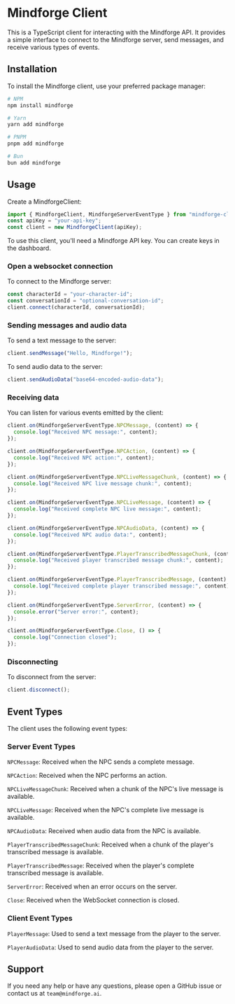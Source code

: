 # Mindforge Client

This is a TypeScript client for interacting with the Mindforge API. It provides a simple interface to connect to the Mindforge server, send messages, and receive various types of events.

## Installation

To install the Mindforge client, use your preferred package manager:

```bash
# NPM
npm install mindforge

# Yarn
yarn add mindforge

# PNPM
pnpm add mindforge

# Bun
bun add mindforge
```

## Usage

Create a MindforgeClient:

```typescript
import { MindforgeClient, MindforgeServerEventType } from "mindforge-client";
const apiKey = "your-api-key";
const client = new MindforgeClient(apiKey);
```

To use this client, you'll need a Mindforge API key. You can create keys in the dashboard.

### Open a websocket connection

To connect to the Mindforge server:

```typescript
const characterId = "your-character-id";
const conversationId = "optional-conversation-id";
client.connect(characterId, conversationId);
```

### Sending messages and audio data

To send a text message to the server:

```typescript
client.sendMessage("Hello, Mindforge!");
```

To send audio data to the server:

```typescript
client.sendAudioData("base64-encoded-audio-data");
```

### Receiving data

You can listen for various events emitted by the client:

```typescript
client.on(MindforgeServerEventType.NPCMessage, (content) => {
  console.log("Received NPC message:", content);
});

client.on(MindforgeServerEventType.NPCAction, (content) => {
  console.log("Received NPC action:", content);
});

client.on(MindforgeServerEventType.NPCLiveMessageChunk, (content) => {
  console.log("Received NPC live message chunk:", content);
});

client.on(MindforgeServerEventType.NPCLiveMessage, (content) => {
  console.log("Received complete NPC live message:", content);
});

client.on(MindforgeServerEventType.NPCAudioData, (content) => {
  console.log("Received NPC audio data:", content);
});

client.on(MindforgeServerEventType.PlayerTranscribedMessageChunk, (content) => {
  console.log("Received player transcribed message chunk:", content);
});

client.on(MindforgeServerEventType.PlayerTranscribedMessage, (content) => {
  console.log("Received complete player transcribed message:", content);
});

client.on(MindforgeServerEventType.ServerError, (content) => {
  console.error("Server error:", content);
});

client.on(MindforgeServerEventType.Close, () => {
  console.log("Connection closed");
});
```

### Disconnecting

To disconnect from the server:

```typescript
client.disconnect();
```

## Event Types

The client uses the following event types:

### Server Event Types

`NPCMessage`: Received when the NPC sends a complete message.

`NPCAction`: Received when the NPC performs an action.

`NPCLiveMessageChunk`: Received when a chunk of the NPC's live message is available.

`NPCLiveMessage`: Received when the NPC's complete live message is available.

`NPCAudioData`: Received when audio data from the NPC is available.

`PlayerTranscribedMessageChunk`: Received when a chunk of the player's transcribed message is available.

`PlayerTranscribedMessage`: Received when the player's complete transcribed message is available.

`ServerError`: Received when an error occurs on the server.

`Close`: Received when the WebSocket connection is closed.

### Client Event Types

`PlayerMessage`: Used to send a text message from the player to the server.

`PlayerAudioData`: Used to send audio data from the player to the server.

## Support

If you need any help or have any questions, please open a GitHub issue or contact us at `team@mindforge.ai`.
